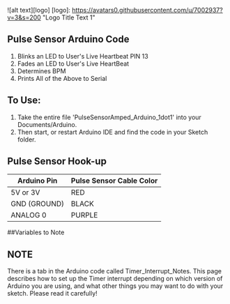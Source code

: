![alt text][logo]
[logo]: https://avatars0.githubusercontent.com/u/7002937?v=3&s=200 "Logo Title Text 1"

## Pulse Sensor Arduino Code
1. Blinks an LED to User's Live Heartbeat   PIN 13
2. Fades an LED to User's Live HeartBeat
3. Determines BPM
4. Prints All of the Above to Serial

## To Use:
1) Take the entire file 'PulseSensorAmped_Arduino_1dot1' into your Documents/Arduino.
2) Then start, or restart Arduino IDE and find the code in your Sketch folder.


## Pulse Sensor Hook-up
Arduino Pin   | Pulse Sensor Cable Color
------------- | -------------
5V or 3V      | RED
GND (GROUND)  | BLACK
ANALOG 0      | PURPLE

##Variables to Note


## NOTE 
There is a tab in the Arduino code called Timer_Interrupt_Notes. This page describes how to set up the Timer interrupt depending on which version of Arduino you are using, and what other things you may want to do with your sketch. Please read it carefully!
